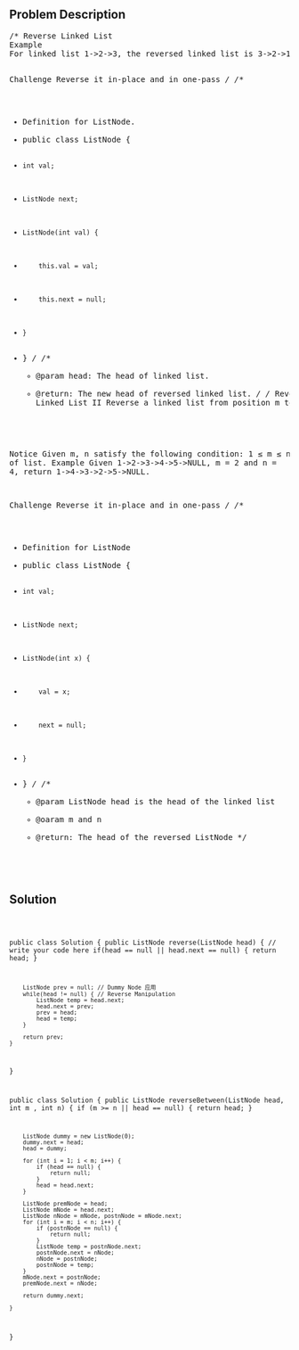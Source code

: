 <!--
<style>
  body { font-family: Arial, sans-serif; }
  .container { max-width: 744px; margin: 0 auto; padding: 10px; }
  .comment-block { background-color: #f9f9f9; padding: 10px; border-left: 5px solid #ccc; max-width: 100%; margin: 20px auto; overflow-wrap: break-word; white-space: pre-wrap; }
  .code-block { background-color: #f4f4f4; padding: 10px; border: 1px solid #ddd; max-width: 100%; margin: 20px auto; overflow-wrap: break-word; white-space: pre-wrap; }
</style>
-->

<div class='container'>
<h2>Problem Description</h2>
<div class='comment-block'>
<pre>
/* Reverse Linked List
Example
For linked list 1->2->3, the reversed linked list is 3->2->1

Challenge 
Reverse it in-place and in one-pass
*/
/**
 * Definition for ListNode.
 * public class ListNode {
 *     int val;
 *     ListNode next;
 *     ListNode(int val) {
 *         this.val = val;
 *         this.next = null;
 *     }
 * }
 */ 
    /**
     * @param head: The head of linked list.
     * @return: The new head of reversed linked list.
     */
/* Reverse Linked List II
Reverse a linked list from position m to n.

Notice
Given m, n satisfy the following condition: 1 ≤ m ≤ n ≤ length of list.
Example
Given 1->2->3->4->5->NULL, m = 2 and n = 4, return 1->4->3->2->5->NULL.

Challenge 
Reverse it in-place and in one-pass
*/
/**
 * Definition for ListNode
 * public class ListNode {
 *     int val;
 *     ListNode next;
 *     ListNode(int x) {
 *         val = x;
 *         next = null;
 *     }
 * }
 */
    /**
     * @param ListNode head is the head of the linked list 
     * @oaram m and n
     * @return: The head of the reversed ListNode
     */
</pre>
</div>

<h2>Solution</h2>
<div class='code-block'>
<pre><code class='language-java'>

public class Solution {
    public ListNode reverse(ListNode head) {
        // write your code here
        if(head == null || head.next == null) {
            return head;
        }
        
        ListNode prev = null; // Dummy Node 应用
        while(head != null) { // Reverse Manipulation
            ListNode temp = head.next;
            head.next = prev;
            prev = head;
            head = temp;
        }
        
        return prev;
    }
}


public class Solution {
    public ListNode reverseBetween(ListNode head, int m , int n) {
        if (m >= n || head == null) {
            return head;
        }
        
        ListNode dummy = new ListNode(0);
        dummy.next = head;
        head = dummy;
        
        for (int i = 1; i < m; i++) {
            if (head == null) {
                return null;
            }
            head = head.next;
        }
        
        ListNode premNode = head;
        ListNode mNode = head.next;
        ListNode nNode = mNode, postnNode = mNode.next;
        for (int i = m; i < n; i++) {
            if (postnNode == null) {
                return null;
            }
            ListNode temp = postnNode.next;
            postnNode.next = nNode;
            nNode = postnNode;
            postnNode = temp;
        }
        mNode.next = postnNode;
        premNode.next = nNode;
        
        return dummy.next;
        
    }
}</code></pre>
</div>
</div>
